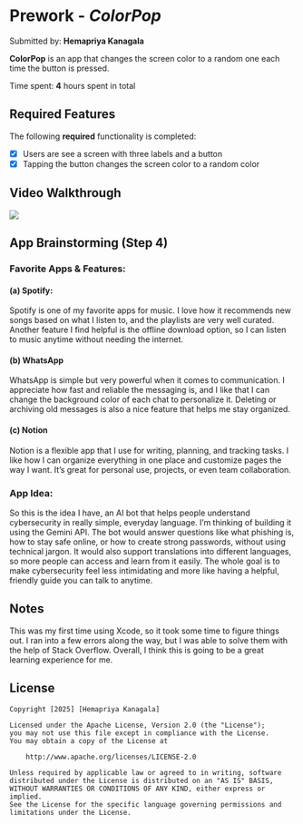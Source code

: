 # Prework - *ColorPop*

Submitted by: **Hemapriya Kanagala**

**ColorPop** is an app that changes the screen color to a random one each time the button is pressed.

Time spent: **4** hours spent in total

## Required Features

The following **required** functionality is completed:

- [x] Users are see a screen with three labels and a button
- [x] Tapping the button changes the screen color to a random color
 
## Video Walkthrough
<div>
    <a href="https://www.loom.com/share/a48b80658fc54debaaa86a3c2de9fd34">
      <img style="max-width:300px;" src="https://cdn.loom.com/sessions/thumbnails/a48b80658fc54debaaa86a3c2de9fd34-297e5a6a53ec522a-full-play.gif">
    </a>
</div>

## App Brainstorming (Step 4)
### Favorite Apps & Features:
#### (a) Spotify:
Spotify is one of my favorite apps for music. I love how it recommends new songs based on what I listen to, and the playlists are very well curated. Another feature I find helpful is the offline download option, so I can listen to music anytime without needing the internet.
#### (b) WhatsApp
 WhatsApp is simple but very powerful when it comes to communication. I appreciate how fast and reliable the messaging is, and I like that I can change the background color of each chat to personalize it. Deleting or archiving old messages is also a nice feature that helps me stay organized.
#### (c) Notion
 Notion is a flexible app that I use for writing, planning, and tracking tasks. I like how I can organize everything in one place and customize pages the way I want. It’s great for personal use, projects, or even team collaboration.

### App Idea:
So this is the idea I have, an AI bot that helps people understand cybersecurity in really simple, everyday language. I’m thinking of building it using the Gemini API. The bot would answer questions like what phishing is, how to stay safe online, or how to create strong passwords, without using technical jargon. It would also support translations into different languages, so more people can access and learn from it easily. The whole goal is to make cybersecurity feel less intimidating and more like having a helpful, friendly guide you can talk to anytime.

## Notes

This was my first time using Xcode, so it took some time to figure things out. I ran into a few errors along the way, but I was able to solve them with the help of Stack Overflow. Overall, I think this is going to be a great learning experience for me.

## License

    Copyright [2025] [Hemapriya Kanagala]

    Licensed under the Apache License, Version 2.0 (the "License");
    you may not use this file except in compliance with the License.
    You may obtain a copy of the License at

        http://www.apache.org/licenses/LICENSE-2.0

    Unless required by applicable law or agreed to in writing, software
    distributed under the License is distributed on an "AS IS" BASIS,
    WITHOUT WARRANTIES OR CONDITIONS OF ANY KIND, either express or implied.
    See the License for the specific language governing permissions and
    limitations under the License.
